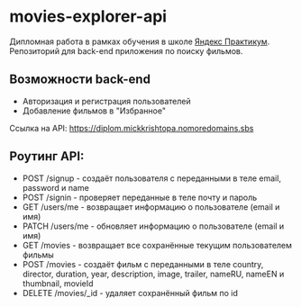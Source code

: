 # movies-explorer-api

 Дипломная работа в рамках обучения в школе [Яндекс Практикум](https://practicum.yandex.ru/). </br>
 Репозиторий для back-end приложения по поиску фильмов. 

 ## Возможности back-end
 * Авторизация и регистрация пользователей
 * Добавление фильмов в "Избранное"

Ссылка на  API: https://diplom.mickkrishtopa.nomoredomains.sbs

## Роутинг API:
* POST /signup - создаёт пользователя с переданными в теле email, password и name
* POST /signin - проверяет переданные в теле почту и пароль
* GET /users/me - возвращает информацию о пользователе (email и имя)
* PATCH /users/me - обновляет информацию о пользователе (email и имя)
* GET /movies - возвращает все сохранённые текущим пользователем фильмы
* POST /movies - создаёт фильм с переданными в теле country, director, duration, year, description, image, trailer, nameRU, nameEN и thumbnail, movieId
* DELETE /movies/_id - удаляет сохранённый фильм по id